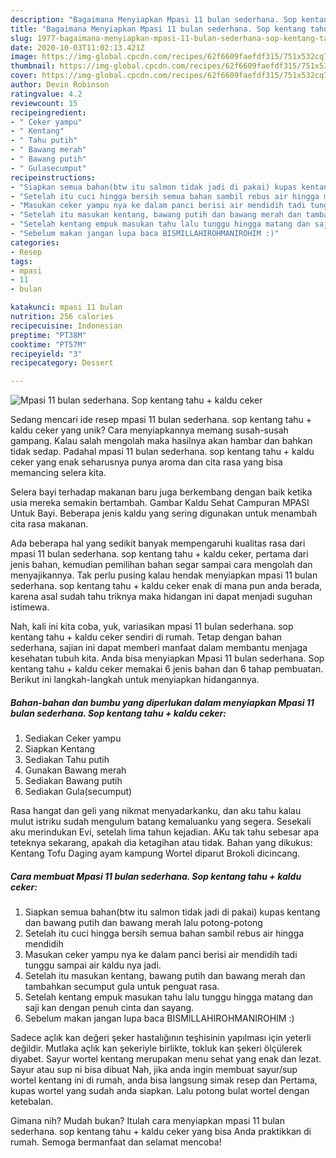```yaml
---
description: "Bagaimana Menyiapkan Mpasi 11 bulan sederhana. Sop kentang tahu + kaldu ceker Anti Gagal"
title: "Bagaimana Menyiapkan Mpasi 11 bulan sederhana. Sop kentang tahu + kaldu ceker Anti Gagal"
slug: 1977-bagaimana-menyiapkan-mpasi-11-bulan-sederhana-sop-kentang-tahu-kaldu-ceker-anti-gagal
date: 2020-10-03T11:02:13.421Z
image: https://img-global.cpcdn.com/recipes/62f6609faefdf315/751x532cq70/mpasi-11-bulan-sederhana-sop-kentang-tahu-kaldu-ceker-foto-resep-utama.jpg
thumbnail: https://img-global.cpcdn.com/recipes/62f6609faefdf315/751x532cq70/mpasi-11-bulan-sederhana-sop-kentang-tahu-kaldu-ceker-foto-resep-utama.jpg
cover: https://img-global.cpcdn.com/recipes/62f6609faefdf315/751x532cq70/mpasi-11-bulan-sederhana-sop-kentang-tahu-kaldu-ceker-foto-resep-utama.jpg
author: Devin Robinson
ratingvalue: 4.2
reviewcount: 15
recipeingredient:
- " Ceker yampu"
- " Kentang"
- " Tahu putih"
- " Bawang merah"
- " Bawang putih"
- " Gulasecumput"
recipeinstructions:
- "Siapkan semua bahan(btw itu salmon tidak jadi di pakai) kupas kentang dan bawang putih dan bawang merah lalu potong-potong"
- "Setelah itu cuci hingga bersih semua bahan sambil rebus air hingga mendidih"
- "Masukan ceker yampu nya ke dalam panci berisi air mendidih tadi tunggu sampai air kaldu nya jadi."
- "Setelah itu masukan kentang, bawang putih dan bawang merah dan tambahkan secumput gula untuk penguat rasa."
- "Setelah kentang empuk masukan tahu lalu tunggu hingga matang dan saji kan dengan penuh cinta dan sayang."
- "Sebelum makan jangan lupa baca BISMILLAHIROHMANIROHIM :)"
categories:
- Resep
tags:
- mpasi
- 11
- bulan

katakunci: mpasi 11 bulan 
nutrition: 256 calories
recipecuisine: Indonesian
preptime: "PT38M"
cooktime: "PT57M"
recipeyield: "3"
recipecategory: Dessert

---
```



![Mpasi 11 bulan sederhana. Sop kentang tahu + kaldu ceker](https://img-global.cpcdn.com/recipes/62f6609faefdf315/751x532cq70/mpasi-11-bulan-sederhana-sop-kentang-tahu-kaldu-ceker-foto-resep-utama.jpg)

Sedang mencari ide resep mpasi 11 bulan sederhana. sop kentang tahu + kaldu ceker yang unik? Cara menyiapkannya memang susah-susah gampang. Kalau salah mengolah maka hasilnya akan hambar dan bahkan tidak sedap. Padahal mpasi 11 bulan sederhana. sop kentang tahu + kaldu ceker yang enak seharusnya punya aroma dan cita rasa yang bisa memancing selera kita.

Selera bayi terhadap makanan baru juga berkembang dengan baik ketika usia mereka semakin bertambah. Gambar Kaldu Sehat Campuran MPASI Untuk Bayi. Beberapa jenis kaldu yang sering digunakan untuk menambah cita rasa makanan.

Ada beberapa hal yang sedikit banyak mempengaruhi kualitas rasa dari mpasi 11 bulan sederhana. sop kentang tahu + kaldu ceker, pertama dari jenis bahan, kemudian pemilihan bahan segar sampai cara mengolah dan menyajikannya. Tak perlu pusing kalau hendak menyiapkan mpasi 11 bulan sederhana. sop kentang tahu + kaldu ceker enak di mana pun anda berada, karena asal sudah tahu triknya maka hidangan ini dapat menjadi suguhan istimewa.


Nah, kali ini kita coba, yuk, variasikan mpasi 11 bulan sederhana. sop kentang tahu + kaldu ceker sendiri di rumah. Tetap dengan bahan sederhana, sajian ini dapat memberi manfaat dalam membantu menjaga kesehatan tubuh kita. Anda bisa menyiapkan Mpasi 11 bulan sederhana. Sop kentang tahu + kaldu ceker memakai 6 jenis bahan dan 6 tahap pembuatan. Berikut ini langkah-langkah untuk menyiapkan hidangannya.

<!--inarticleads1-->

##### Bahan-bahan dan bumbu yang diperlukan dalam menyiapkan Mpasi 11 bulan sederhana. Sop kentang tahu + kaldu ceker:

1. Sediakan  Ceker yampu
1. Siapkan  Kentang
1. Sediakan  Tahu putih
1. Gunakan  Bawang merah
1. Sediakan  Bawang putih
1. Sediakan  Gula(secumput)


Rasa hangat dan geli yang nikmat menyadarkanku, dan aku tahu kalau mulut istriku sudah mengulum batang kemaluanku yang segera. Sesekali aku merindukan Evi, setelah lima tahun kejadian. AKu tak tahu sebesar apa teteknya sekarang, apakah dia ketagihan atau tidak. Bahan yang dikukus: Kentang Tofu Daging ayam kampung Wortel diparut Brokoli dicincang. 

<!--inarticleads2-->

##### Cara membuat Mpasi 11 bulan sederhana. Sop kentang tahu + kaldu ceker:

1. Siapkan semua bahan(btw itu salmon tidak jadi di pakai) kupas kentang dan bawang putih dan bawang merah lalu potong-potong
1. Setelah itu cuci hingga bersih semua bahan sambil rebus air hingga mendidih
1. Masukan ceker yampu nya ke dalam panci berisi air mendidih tadi tunggu sampai air kaldu nya jadi.
1. Setelah itu masukan kentang, bawang putih dan bawang merah dan tambahkan secumput gula untuk penguat rasa.
1. Setelah kentang empuk masukan tahu lalu tunggu hingga matang dan saji kan dengan penuh cinta dan sayang.
1. Sebelum makan jangan lupa baca BISMILLAHIROHMANIROHIM :)


Sadece açlık kan değeri şeker hastalığının teşhisinin yapılması için yeterli değildir. Mutlaka açlık kan şekeriyle birlikte, tokluk kan şekeri ölçülerek diyabet. Sayur wortel kentang merupakan menu sehat yang enak dan lezat. Sayur atau sup ni bisa dibuat Nah, jika anda ingin membuat sayur/sup wortel kentang ini di rumah, anda bisa langsung simak resep dan Pertama, kupas wortel yang sudah anda siapkan. Lalu potong bulat wortel dengan ketebalan. 

Gimana nih? Mudah bukan? Itulah cara menyiapkan mpasi 11 bulan sederhana. sop kentang tahu + kaldu ceker yang bisa Anda praktikkan di rumah. Semoga bermanfaat dan selamat mencoba!
